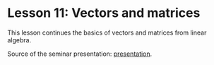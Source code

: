 # Lesson 11: Vectors and matrices

This lesson continues the basics of vectors and matrices from linear algebra.

Source of the seminar presentation: [presentation](https://github.com/DLSchool/deep-learning-school/blob/fall_2021_part1/02_Linear_Algebra_Numpy_and_Matplotlib/%D0%9B%D0%B8%D0%BD%D0%B5%D0%B9%D0%BD%D0%B0%D1%8F%20%D0%B0%D0%BB%D0%B3%D0%B5%D0%B1%D1%80%D0%B0.pptx).